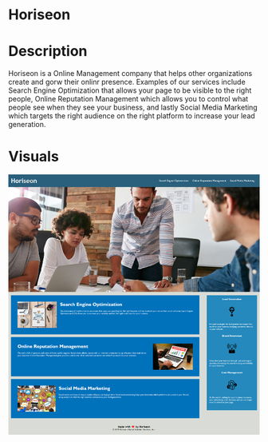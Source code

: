 # Horiseon

# Description

Horiseon is a Online Management company that helps other organizations create and gorw their onlinr presence. Examples of our services include Search Engine Optimization that allows your page to be visible to the right people, Online Reputation Management which allows you to control what people see when they see your business, and lastly Social Media Marketing which targets the right audience on the right platform to increase your lead generation.

# Visuals
<img src="./Horiseon - Online Management.png" />
